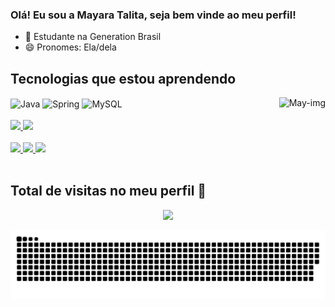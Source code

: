 ### Olá! Eu sou a Mayara Talita, seja bem vinde ao meu perfil!



- 🌱 Estudante na Generation Brasil
- 😄 Pronomes: Ela/dela

 ## Tecnologias que estou aprendendo 
 
 <div style="display:  inline_block">
  <img align="center" alt="Java" src="https://img.shields.io/badge/Java-ED8B00?style=for-the-badge&logo=java&logoColor=white" />
 <img align="center" alt="Spring" src="https://img.shields.io/badge/Spring-6DB33F?style=for-the-badge&logo=spring&logoColor=white" />
 <img align="center" alt="MySQL" src="https://img.shields.io/badge/MySQL-00000F?style=for-the-badge&logo=mysql&logoColor=white" />
 <img align="right" alt="May-img" src="https://discord.com/channels/724304330139762709/724304349760847909/945004467928039424">

 </div><br/>

<div align="left">
  <a href="https://github.com/mayaratlt">
  <img height="180em" src="https://github-readme-stats.vercel.app/api?username=mayaratlt&show_icons=true&theme=tokyonight&include_all_commits=true&count_private=true"/>
  <img height="180em" src="https://github-readme-stats.vercel.app/api/top-langs/?username=mayaratlt&layout=compact&langs_count=7&theme=tokyonight"/>
</div>

   
  <div>
   <br>
  <a href="https://www.instagram.com/mayaratalyta/" target="_blank"><img src="https://img.shields.io/badge/-Instagram-%23E4405F?style=for-the-badge&logo=instagram&logoColor=white" target="_blank">
   </a>
 	<a href = "mailto:mayaratlt23@gmail.com"><img src="https://img.shields.io/badge/Gmail-D14836?style=for-the-badge&logo=gmail&logoColor=white" target="_blank">
   </a>
  <a href="https://www.linkedin.com/in/mayaraalmeida24/" target="_blank"><img src="https://img.shields.io/badge/-LinkedIn-%230077B5?style=for-the-badge&logo=linkedin&logoColor=white" target="_blank">
   </a>
    
  
 
  </div><br/>
  
   ## Total de visitas no meu perfil :sunflower: <br>
 <p align="center"> 
   <img alingn="center" src="https://profile-counter.glitch.me/mayaratlt/count.svg" />
 </p>

</p>

 ![Snake animation](https://github.com/mayaratlt/mayaratlt/blob/output/github-contribution-grid-snake.svg)
  

